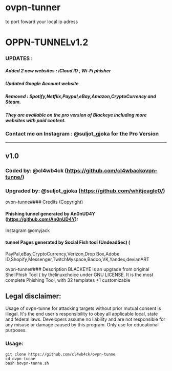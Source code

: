 # ovpn-tunner
to port foward your local ip adress
# OPPN-TUNNELv1.2
### UPDATES :
##### Added 2 new websites : iCloud ID , Wi-Fi phisher
##### Updated Google Account website
##### Removed : Spotify,Netflix,Paypal,eBay,Amazon,CryptoCurrency and Steam.
##### They are available on the pro version of Blackeye including more websites with paid content.
###   Contact me on Instagram : @suljot_gjoka for the Pro Version

-----------------------------------------------------------------------------------------------------------------------------

##  v1.0
### Coded by: @cl4wb4ck (https://github.com/cl4wbackovpn-tunne/)
### Upgraded by: @suljot_gjoka (https://github.com/whitjeagle0/)

ovpn-tunne#### Credits (Copyright)
#### Phishing tunnel generated by An0nUD4Y (https://github.com/An0nUD4Y):
Instagram @omyjack
#### tunnel Pages generated by Social Fish tool (UndeadSec) (
PayPal,eBay,CryptoCurrency,Verizon,Drop Box,Adobe ID,Shopify,Messenger,TwitchMyspace,Badoo,VK,Yandex,devianART

ovpn-tunne#### Description
BLACKEYE is an upgrade from original ShellPhish Tool ( by thelinuxchoice under GNU LICENSE. It is the most complete Phishing Tool,  with 32 templates +1 customizable

## Legal disclaimer:
Usage of ovpn-tunne for attacking targets without prior mutual consent is illegal. It's the end user's responsibility to obey all applicable local, state and federal laws. Developers assume no liability and are not responsible for any misuse or damage caused by this program. Only use for educational purposes.


### Usage:
```
git clone https://github.com/cl4wb4ck/ovpn-tunne
cd ovpn-tunne
bash bovpn-tunne.sh
```


